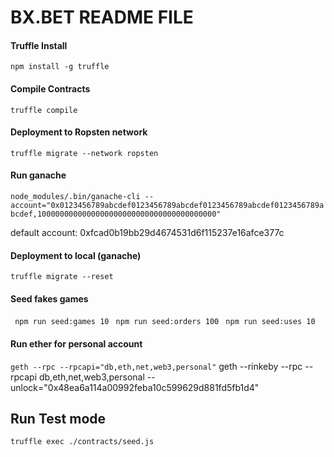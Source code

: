 # BX.BET README FILE

#### Truffle Install
``` npm install -g truffle ```

#### Compile Contracts
``` truffle compile ```

#### Deployment to Ropsten network
``` truffle migrate --network ropsten ```

#### Run ganache
``` node_modules/.bin/ganache-cli --account="0x0123456789abcdef0123456789abcdef0123456789abcdef0123456789abcdef,1000000000000000000000000000000000000000" ```

default account: 0xfcad0b19bb29d4674531d6f115237e16afce377c

#### Deployment to local (ganache)
``` truffle migrate --reset ```



#### Seed fakes games
``` npm run seed:games 10```
``` npm run seed:orders 100```
``` npm run seed:uses 10```


#### Run ether for personal account
``` geth --rpc --rpcapi="db,eth,net,web3,personal" ```
geth --rinkeby --rpc --rpcapi db,eth,net,web3,personal --unlock="0x48ea6a114a00992feba10c599629d881fd5fb1d4"

Run Test mode
-----------
```shell
truffle exec ./contracts/seed.js
```

